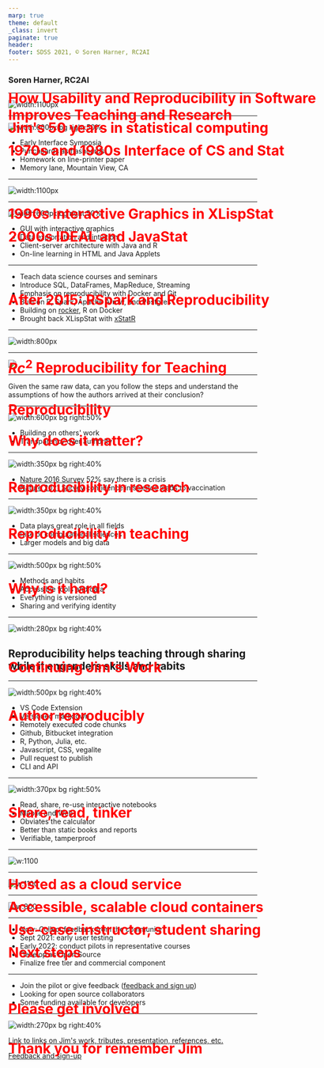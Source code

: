 ```yaml
---
marp: true
theme: default
_class: invert
paginate: true
header: 
footer: SDSS 2021, © Soren Harner, RC2AI
---
```


<!-- standardize height of slides - also make it bigger or side by side /-->

<style>
section {
  // background: blue;
  width: 1280px;
  height: 960px;
  font-size: 40px;
  padding: 40px;
}

h1 {
  text-align: left;
  position: absolute;
  color: red;
}

</style>

# How Usability and Reproducibility in Software Improves Teaching and Research

### Soren Harner, RC2AI

---

# Jim's 50 years in statistical computing

![width:1100px](./images/sdss_omni/50_years.png)

---

# 1970s and 1980s Interface of CS and Stat

![width:600px bg right:50%](./images/Computer_History_Museum,_Mountain_View,_California-3.jpg)

* Early Interface Symposia
* Punchcards as flashcards
* Homework on line-printer paper
* Memory lane, Mountain View, CA

---

# 1990s Interactive Graphics in XLispStat

![width:1100px](./images/sdss_omni/xlisp_stat.png)

---

# 2000s IDEAL and JavaStat

![width:600px bg right:50%](./images/sdss_omni/JavaStat.png)

* GUI with interactive graphics
* Data explortation and intuition
* Client-server architecture with Java and R
* On-line learning in HTML and Java Applets

<!-- 
Teach distributions, move parameters, see the change

/-->

---

# After 2015: RSpark and Reproducibility

* Teach data science courses and seminars
* Introduce SQL, DataFrames, MapReduce, Streaming
* Emphasis on reproducibility with Docker and Git
* Built on R, Spark, Apache Arrow, and Postgres
* Building on [rocker](https://www.rocker-project.org), R on Docker
* Brought back XLispStat with [xStatR](http://www.user2019.fr/static/pres/t246174.pdf)

---

# $Rc^2$ Reproducibility for Teaching

![width:800px](./images/sdss_omni/rc2ai.png)

<!-- 
Reproducibility and Markdown for Teaching - continuation of IDEAL 
IDEAL was Applets and HTML; better in Markdown with R as a backend
/-->
  
---

<!-- _backgroundColor: black -->


![](./image/../images/life_universe_everything.png)

---

# Reproducibility

Given the same raw data, can you follow the steps and understand the assumptions of how the authors arrived at their conclusion?

<!-- also repeat on different data /-->

---

# Why does it matter?

![width:600px bg right:50%](./images/science_authority.png)

* Building on others' work
* Transparency over authority

---

# Reproducibility in research

![width:350px bg right:40%](./images/reproducibility_by_field.png)

* [Nature 2016 Survey](https://www.nature.com/articles/533452a) 52% say there is a crisis 
* [Nature 2021 Survey](https://www.nature.com/articles/s41562-021-01115-7) confidence in science leads to vaccination

---

# Reproducibility in teaching

![width:350px bg right:40%](./images/sdss_omni/calculator.png)

* Data plays great role in all fields
* Rise of computational sciences
* Larger models and big data

<!-- also Sophia and R /-->

---

# Why is it hard?

![width:500px bg right:50%](./images/sdss_omni/Excel.png)

* Methods and habits
* Accessible tools and data
* Everything is versioned
* Sharing and verifying identity

<!-- turn text in excel to red /-->

---

<!--
_backgroundColor: black
_color: white
-->

![width:280px bg right:40%](./images/sdss_omni/Bios.png)

# Continuing Jim's Work

## Reproducibility helps teaching through sharing while it engenders skills and habits



<!-- Phboto of me and Jim /-->

---

# Author reproducibly

![width:500px bg right:40%](./images/sdss_omni/side_by_side_edit.png)

* VS Code Extension
* Versioned markdown
* Remotely executed code chunks
* Github, Bitbucket integration
* R, Python, Julia, etc.
* Javascript, CSS, vegalite
* Pull request to publish
* CLI and API

---

# Share, read, tinker

![width:370px bg right:50%](./images/sdss_omni/share_and_run.png)

* Read, share, re-use interactive notebooks
* Mobile and Web
* Obviates the calculator
* Better than static books and reports
* Verifiable, tamperproof

<!-- Make text bigger or use animated gif showing editing /-->

---

# Hosted as a cloud service

![w:1100](./images/sdss_omni/instructor_student.png)

<!-- Add second phone; make arrows bi-directional /-->

---

# Accessible, scalable cloud containers

![w:1100](./images/sdss_2021_ideas/../sdss_omni/remote_computation.png)

<!-- Do a blow out of the contents; add 2 to end of OAuth2; Ballista /-->

---

# Use-case: instructor, student sharing

![w:800](./images/sdss_omni/instructor_student_seq.png)

<!-- Make arrows one direction /-->


---

# Next steps

* Now: Collect feedback from the community
* Sept 2021: early user testing
* Early 2022: conduct pilots in representative courses
* Develop as Open Source
* Finalize free tier and commercial component

---

# Please get involved

* Join the pilot or give feedback ([feedback and sign up](https://forms.gle/9SCse7dwZFsenEEt7))
* Looking for open source collaborators
* Some funding available for developers

---

# Thank you for remember Jim

![width:270px bg right:40%](./images/sdss_omni/qr_code.png)

[Link to links on Jim's work, tributes, presentation, references, etc.](https://github.com/sharner/notecalc/blob/main/documents/sdss_preso/README.md)

[Feedback and sign-up](https://forms.gle/9SCse7dwZFsenEEt7)

<!-- Do a QR code and shortened URL /-->

<!-- Survey: I have access to use cloud /-->